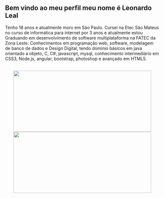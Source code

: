 ## Bem vindo ao meu perfil meu nome é Leonardo Leal
Tenho 18 anos e atualmente moro em São Paulo. Cursei na Etec São Mateus no curso de informática para internet por 3 anos e atualmente estou Graduando em desenvolvimento de software multiplataforma na FATEC da Zona Leste. Conhecimentos em programação web, software, modelagem de banco de dados e Design Digital, tendo domínio básicos em java orientado a objeto, C, C#, javascript, mysql, conhecimento intermediário em CSS3, Node.js, angular, bootstrap, photoshop e avançado em HTML5.

<div align="center"><br>
  <a href="https://github.com/Leohgb">
      <img height="200em" width="450em" src="https://github-readme-stats.vercel.app/api/top-langs/?username=Leohgb&layout=compact&langs_count=7&theme=midnight-purple"/>
  <img height="200em" width="450em" src="https://github-readme-stats.vercel.app/api?username=Leohgb&show_icons=true&theme=midnight-purple&include_all_commits=true&count_private=true"/>
</div>
